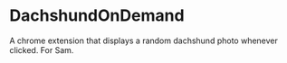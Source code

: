 # DachshundOnDemand
A chrome extension that displays a random dachshund photo whenever clicked. For Sam.
